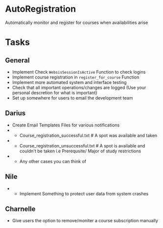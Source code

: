# AutoRegistration
Automatically monitor and register for courses when availabilities arise

# Tasks 
## General 
* Implement Check ```WebsisSessionIsActive``` Function to check logins
* Implement course registration in ```register_for_course``` Function
* Implement more automated system and interface testing
* Check that all important operations/changes are logged (Use your personal descretion for what is important)
* Set up somewhere for users to email the development team
## Darius 
* Create Email Templates Files for various notifications 
* * Course_registration_successful.txt # A spot was available and taken
* * Course_registration_unsuccessful.txt # A spot is available and couldn't be taken i.e Prerequsite/ Major of study restrictions
* * Any other cases you can think of
## Nile 
* * Implement Something to protect user data from system crashes
## Charnelle 
* Give users the option to remove/moniter a course subscription manually 